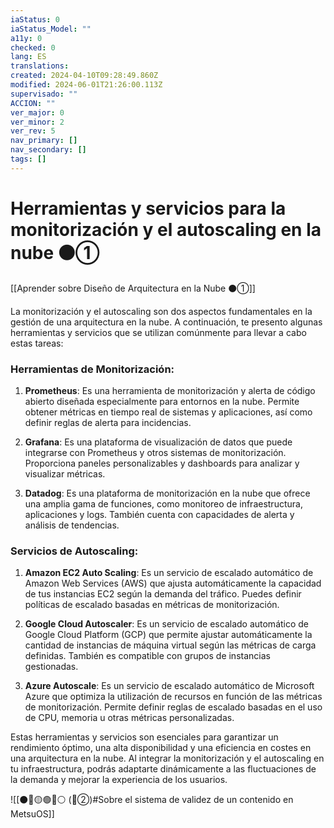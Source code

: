 ```yaml
---
iaStatus: 0
iaStatus_Model: ""
a11y: 0
checked: 0
lang: ES
translations: 
created: 2024-04-10T09:28:49.860Z
modified: 2024-06-01T21:26:00.113Z
supervisado: ""
ACCION: ""
ver_major: 0
ver_minor: 2
ver_rev: 5
nav_primary: []
nav_secondary: []
tags: []
---
```

# Herramientas y servicios para la monitorización y el autoscaling en la nube ⚫①

[[Aprender sobre Diseño de Arquitectura en la Nube ⚫①]]

La monitorización y el autoscaling son dos aspectos fundamentales en la gestión de una arquitectura en la nube. A continuación, te presento algunas herramientas y servicios que se utilizan comúnmente para llevar a cabo estas tareas:

### Herramientas de Monitorización:

1. **Prometheus**: Es una herramienta de monitorización y alerta de código abierto diseñada especialmente para entornos en la nube. Permite obtener métricas en tiempo real de sistemas y aplicaciones, así como definir reglas de alerta para incidencias.

2. **Grafana**: Es una plataforma de visualización de datos que puede integrarse con Prometheus y otros sistemas de monitorización. Proporciona paneles personalizables y dashboards para analizar y visualizar métricas.

3. **Datadog**: Es una plataforma de monitorización en la nube que ofrece una amplia gama de funciones, como monitoreo de infraestructura, aplicaciones y logs. También cuenta con capacidades de alerta y análisis de tendencias.

### Servicios de Autoscaling:

1. **Amazon EC2 Auto Scaling**: Es un servicio de escalado automático de Amazon Web Services (AWS) que ajusta automáticamente la capacidad de tus instancias EC2 según la demanda del tráfico. Puedes definir políticas de escalado basadas en métricas de monitorización.

2. **Google Cloud Autoscaler**: Es un servicio de escalado automático de Google Cloud Platform (GCP) que permite ajustar automáticamente la cantidad de instancias de máquina virtual según las métricas de carga definidas. También es compatible con grupos de instancias gestionadas.

3. **Azure Autoscale**: Es un servicio de escalado automático de Microsoft Azure que optimiza la utilización de recursos en función de las métricas de monitorización. Permite definir reglas de escalado basadas en el uso de CPU, memoria u otras métricas personalizadas.

Estas herramientas y servicios son esenciales para garantizar un rendimiento óptimo, una alta disponibilidad y una eficiencia en costes en una arquitectura en la nube. Al integrar la monitorización y el autoscaling en tu infraestructura, podrás adaptarte dinámicamente a las fluctuaciones de la demanda y mejorar la experiencia de los usuarios.

![[⚫🔴🟡🟢🔵⚪ (🔴②)#Sobre el sistema de validez de un contenido en MetsuOS]]
